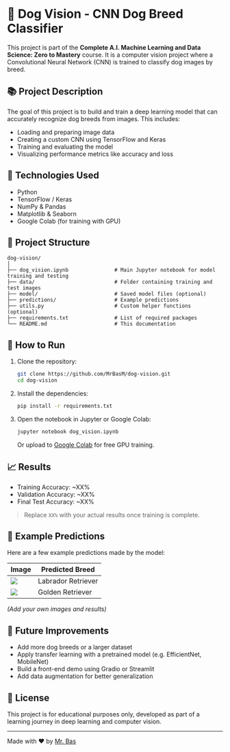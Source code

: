 # 🐶 Dog Vision - CNN Dog Breed Classifier

This project is part of the **Complete A.I. Machine Learning and Data Science: Zero to Mastery** course. It is a computer vision project where a Convolutional Neural Network (CNN) is trained to classify dog images by breed.

## 📚 Project Description

The goal of this project is to build and train a deep learning model that can accurately recognize dog breeds from images. This includes:

- Loading and preparing image data
- Creating a custom CNN using TensorFlow and Keras
- Training and evaluating the model
- Visualizing performance metrics like accuracy and loss

## 🧠 Technologies Used

- Python
- TensorFlow / Keras
- NumPy & Pandas
- Matplotlib & Seaborn
- Google Colab (for training with GPU)

## 📁 Project Structure

```
dog-vision/
│
├── dog_vision.ipynb               # Main Jupyter notebook for model training and testing
├── data/                          # Folder containing training and test images
├── model/                         # Saved model files (optional)
├── predictions/                   # Example predictions
├── utils.py                       # Custom helper functions (optional)
├── requirements.txt               # List of required packages
└── README.md                      # This documentation
```

## 🚀 How to Run

1. Clone the repository:
   ```bash
   git clone https://github.com/MrBasM/dog-vision.git
   cd dog-vision
   ```

2. Install the dependencies:
   ```bash
   pip install -r requirements.txt
   ```

3. Open the notebook in Jupyter or Google Colab:
   ```bash
   jupyter notebook dog_vision.ipynb
   ```
   Or upload to [Google Colab](https://colab.research.google.com/) for free GPU training.

## 📈 Results

- Training Accuracy: ~XX%
- Validation Accuracy: ~XX%
- Final Test Accuracy: ~XX%

> Replace `XX%` with your actual results once training is complete.

## 🧪 Example Predictions

Here are a few example predictions made by the model:

| Image | Predicted Breed |
|-------|------------------|
| ![](predictions/dog1.jpg) | Labrador Retriever |
| ![](predictions/dog2.jpg) | Golden Retriever |

*(Add your own images and results)*

## 📌 Future Improvements

- Add more dog breeds or a larger dataset
- Apply transfer learning with a pretrained model (e.g. EfficientNet, MobileNet)
- Build a front-end demo using Gradio or Streamlit
- Add data augmentation for better generalization

## 📄 License

This project is for educational purposes only, developed as part of a learning journey in deep learning and computer vision.

---

Made with ❤️ by [Mr. Bas](https://github.com/MrBasM)
